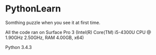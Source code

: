 # PythonLearn
Somthing puzzle when you see it at first time.

All the code ran on Surface Pro 3
(Intel(R) Core(TM) i5-4300U CPU @ 1.90GHz 2.50GHz, RAM 4.00GB, x64)

Python 3.4.3